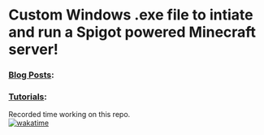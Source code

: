 # Custom Windows .exe file to intiate and run a Spigot powered Minecraft server!

### [Blog Posts](htps://www.myeasyserver.xyz/blog2):
<!-- Blog: -->
<!-- BLOG:START -->
<!-- BLOG:END -->

### [Tutorials](https://www.youtube.com/channel/UCt04NKIHCuVgYeE8-V6K9ww):
<!-- YOUTUBE:START -->
<!-- YOUTUBE:END -->

Recorded time working on this repo.\
[![wakatime](https://wakatime.com/badge/github/mk5912/SpigotServerCodes.svg)](https://wakatime.com/badge/github/mk5912/SpigotServerCodes)
